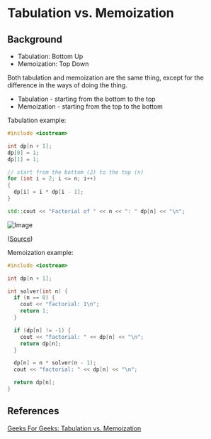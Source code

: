 # Tabulation vs. Memoization

## Background

-   Tabulation: Bottom Up
-   Memoization: Top Down

Both tabulation and memoization are the same thing, except for the difference in the ways of doing the thing.

-   Tabulation - starting from the bottom to the top
-   Memoization - starting from the top to the bottom

Tabulation example:

```cpp
#include <iostream>

int dp[n + 1];
dp[0] = 1;
dp[1] = 1;

// start from the bottom (2) to the top (n)
for (int i = 2; i <= n; i++)
{
  dp[i] = i * dp[i - 1];
}

std::cout << "Factorial of " << n << ": " dp[n] << "\n";
```

![Image](https://media.geeksforgeeks.org/wp-content/cdn-uploads/Tabulation-vs-Memoization-1.png)

([Source](https://www.geeksforgeeks.org/tabulation-vs-memoization/))

Memoization example:

```cpp
#include <iostream>

int dp[n + 1];

int solver(int n) {
  if (n == 0) {
    cout << "factorial: 1\n";
    return 1;
  }

  if (dp[n] != -1) {
    cout << "factorial: " << dp[n] << "\n";
    return dp[n];
  }

  dp[n] = n * solver(n - 1);
  cout << "factorial: " << dp[n] << "\n";

  return dp[n];
}
```

## References

[Geeks For Geeks: Tabulation vs. Memoization](https://www.geeksforgeeks.org/tabulation-vs-memoization/)
